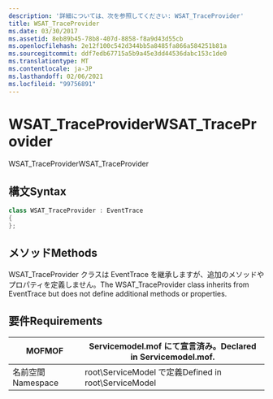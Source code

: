 ```yaml
---
description: '詳細については、次を参照してください: WSAT_TraceProvider'
title: WSAT_TraceProvider
ms.date: 03/30/2017
ms.assetid: 8eb89b45-78b8-407d-8858-f8a9d43d55cb
ms.openlocfilehash: 2e12f100c542d344bb5a8485fa866a584251b81a
ms.sourcegitcommit: ddf7edb67715a5b9a45e3dd44536dabc153c1de0
ms.translationtype: MT
ms.contentlocale: ja-JP
ms.lasthandoff: 02/06/2021
ms.locfileid: "99756891"
---
```

# <a name="wsat_traceprovider"></a><span data-ttu-id="46d09-103">WSAT_TraceProvider</span><span class="sxs-lookup"><span data-stu-id="46d09-103">WSAT_TraceProvider</span></span>

<span data-ttu-id="46d09-104">WSAT_TraceProvider</span><span class="sxs-lookup"><span data-stu-id="46d09-104">WSAT_TraceProvider</span></span>  
  
## <a name="syntax"></a><span data-ttu-id="46d09-105">構文</span><span class="sxs-lookup"><span data-stu-id="46d09-105">Syntax</span></span>  
  
```csharp
class WSAT_TraceProvider : EventTrace  
{  
};  
```  
  
## <a name="methods"></a><span data-ttu-id="46d09-106">メソッド</span><span class="sxs-lookup"><span data-stu-id="46d09-106">Methods</span></span>  

 <span data-ttu-id="46d09-107">WSAT_TraceProvider クラスは EventTrace を継承しますが、追加のメソッドやプロパティを定義しません。</span><span class="sxs-lookup"><span data-stu-id="46d09-107">The WSAT_TraceProvider class inherits from EventTrace but does not define additional methods or properties.</span></span>  
  
## <a name="requirements"></a><span data-ttu-id="46d09-108">要件</span><span class="sxs-lookup"><span data-stu-id="46d09-108">Requirements</span></span>  
  
|<span data-ttu-id="46d09-109">MOF</span><span class="sxs-lookup"><span data-stu-id="46d09-109">MOF</span></span>|<span data-ttu-id="46d09-110">Servicemodel.mof にて宣言済み。</span><span class="sxs-lookup"><span data-stu-id="46d09-110">Declared in Servicemodel.mof.</span></span>|  
|---------|-----------------------------------|  
|<span data-ttu-id="46d09-111">名前空間</span><span class="sxs-lookup"><span data-stu-id="46d09-111">Namespace</span></span>|<span data-ttu-id="46d09-112">root\ServiceModel で定義</span><span class="sxs-lookup"><span data-stu-id="46d09-112">Defined in root\ServiceModel</span></span>|
